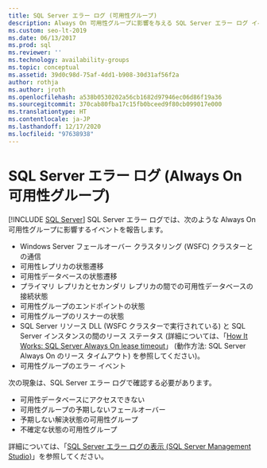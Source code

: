 ```yaml
---
title: SQL Server エラー ログ (可用性グループ)
description: Always On 可用性グループに影響を与える SQL Server エラー ログ イベントと、エラー ログの確認が必要となる現象について説明します。
ms.custom: seo-lt-2019
ms.date: 06/13/2017
ms.prod: sql
ms.reviewer: ''
ms.technology: availability-groups
ms.topic: conceptual
ms.assetid: 39d0c98d-75af-4dd1-b908-30d31af56f2a
author: rothja
ms.author: jroth
ms.openlocfilehash: a538b0530202a56cb1682d97946ec06d86f19a36
ms.sourcegitcommit: 370cab80fba17c15fb0bceed9f80cb099017e000
ms.translationtype: HT
ms.contentlocale: ja-JP
ms.lasthandoff: 12/17/2020
ms.locfileid: "97638938"
---
```

# <a name="sql-server-error-log-always-on-availability-groups"></a>SQL Server エラー ログ (Always On 可用性グループ)
[!INCLUDE [SQL Server](../../../includes/applies-to-version/sqlserver.md)]
  SQL Server エラー ログでは、次のような Always On 可用性グループに影響するイベントを報告します。  
  
-   Windows Server フェールオーバー クラスタリング (WSFC) クラスターとの通信    
-   可用性レプリカの状態遷移    
-   可用性データベースの状態遷移    
-   プライマリ レプリカとセカンダリ レプリカの間での可用性データベースの接続状態    
-   可用性グループのエンドポイントの状態    
-   可用性グループのリスナーの状態    
-   SQL Server リソース DLL (WSFC クラスターで実行されている) と SQL Server インスタンスの間のリース ステータス (詳細については、「[How It Works: SQL Server Always On lease timeout](/archive/blogs/psssql/how-it-works-sql-server-alwayson-lease-timeout)」 (動作方法: SQL Server Always On のリース タイムアウト) を参照してください)。    
-   可用性グループのエラー イベント  

次の現象は、SQL Server エラー ログで確認する必要があります。  

-   可用性データベースにアクセスできない    
-   可用性グループの予期しないフェールオーバー    
-   予期しない解決状態の可用性グループ    
-   不確定な状態の可用性グループ  
  
詳細については、「[SQL Server エラー ログの表示 &#40;SQL Server Management Studio&#41;](~/relational-databases/performance/view-the-sql-server-error-log-sql-server-management-studio.md)」を参照してください。  
  
